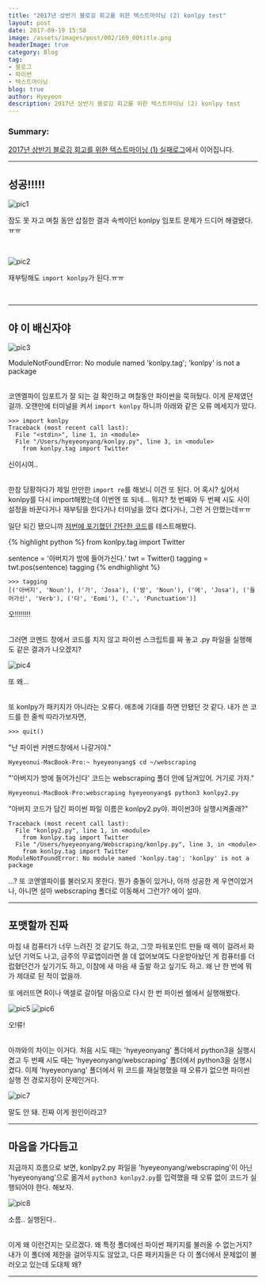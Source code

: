 ```yaml
---
title: "2017년 상반기 블로깅 회고를 위한 텍스트마이닝 (2) konlpy test"
layout: post
date: 2017-09-19 15:58
image: /assets/images/post/002/169_00title.png
headerImage: true
category: Blog
tag:
- 블로그
- 파이썬
- 텍스트마이닝
blog: true
author: Hyeyeon
description: 2017년 상반기 블로깅 회고를 위한 텍스트마이닝 (2) konlpy test
---
```


### Summary:

[2017년 상반기 블로깅 회고를 위한 텍스트마이닝 (1) 실패로그](https://imyeonn.github.io/blog/blog/169/)에서 이어집니다.

---

## 성공!!!!!

![pic1](/assets/images/post/002/173_01.png)

잠도 못 자고 며칠 동안 삽질한 결과 속썩이던 konlpy 임포트 문제가 드디어 해결됐다.ㅠㅠ

<br>

![pic2](/assets/images/post/002/173_02.png)

재부팅해도 `import konlpy`가 된다.ㅠㅠ

<br>

---

## 야 이 배신자야

![pic3](/assets/images/post/002/173_03.png)
<figcaption class="caption">ModuleNotFoundError: No module named 'konlpy.tag'; 'konlpy' is not a package</figcaption>

<br>

코엔엘파이 임포트가 잘 되는 걸 확인하고 며칠동안 파이썬을 묵혀뒀다. 이게 문제였던걸까. 오랜만에 터미널을 켜서 `import konlpy` 하니까 아래와 같은 오류 메세지가 떴다.

```
>>> import konlpy
Traceback (most recent call last):
  File "<stdin>", line 1, in <module>
  File "/Users/hyeyeonyang/konlpy.py", line 3, in <module>
    from konlpy.tag import Twitter
```

<figcaption class="caption">신이시여..</figcaption>

<br>

한참 당황하다가 제일 만만한 `import re`를 해보니 이건 또 된다. 어 혹시? 싶어서 konlpy를 다시 import해봤는데 이번엔 또 되네... 뭐지? 첫 번째와 두 번째 시도 사이 설정을 바꾼다거나 재부팅을 한다거나 터미널을 껐다 켰다거나, 그런 거 안했는데ㅠㅠ

일단 되긴 됐으니까 [저번에 포기했던 간단한 코드](https://imyeonn.github.io/blog/blog/169/)를 테스트해봤다.

{% highlight python %}
from konlpy.tag import Twitter

sentence = '아버지가 방에 들어가신다.'
twt = Twitter()
tagging = twt.pos(sentence)
tagging
{% endhighlight %}

```
>>> tagging
[('아버지', 'Noun'), ('가', 'Josa'), ('방', 'Noun'), ('에', 'Josa'), ('들어가신', 'Verb'), ('다', 'Eomi'), ('.', 'Punctuation')]
```

<figcaption class="caption">오!!!!!!!!</figcaption>

<br>

그러면 코멘드 창에서 코드를 치지 않고 파이썬 스크립트를 짜 놓고 .py 파일을 실행해도 같은 결과가 나오겠지?

![pic4](/assets/images/post/002/173_04.png)
<figcaption class="caption">또 왜...</figcaption>

<br>

또 konlpy가 패키지가 아니라는 오류다. 애초에 기대를 하면 안됐던 것 같다. 내가 쓴 코드를 한 줄씩 따라가보자면,
```
>>> quit()
```
"난 파이썬 커멘드창에서 나갈거야."

```
Hyeyeonui-MacBook-Pro:~ hyeyeonyang$ cd ~/webscraping
```
"'아버지가 방에 들어가신다' 코드는 webscraping 폴더 안에 담겨있어. 거기로 가자."

```
Hyeyeonui-MacBook-Pro:webscraping hyeyeonyang$ python3 konlpy2.py
```
"아버지 코드가 담긴 파이썬 파일 이름은 konlpy2.py야. 파이썬3아 실행시켜줄래?"


```
Traceback (most recent call last):
  File "konlpy2.py", line 1, in <module>
    from konlpy.tag import Twitter
  File "/Users/hyeyeonyang/Webscraping/konlpy.py", line 3, in <module>
    from konlpy.tag import Twitter
ModuleNotFoundError: No module named 'konlpy.tag'; 'konlpy' is not a package
```
...? 또 코엔엘파이를 불러오지 못한다. 뭔가 충돌이 있거나, 아까 성공한 게 우연이었거나, 아니면 설마 webscraping 폴더로 이동해서 그런가? 에이 설마.

---

## 포맷할까 진짜

마침 내 컴퓨터가 너무 느려진 것 같기도 하고, 그깟 파워포인트 만들 때 렉이 걸려서 화났던 기억도 나고, 금주의 무료앱이라면 쓸 데 없어보여도 다운받아놨던 게 컴퓨터를 더럽혔던건가 싶기기도 하고, 이참에 새 마음 새 출발 하고 싶기도 하고. 왜 난 한 번에 뭐가 제대로 된 적이 없을까.

또 에러뜨면 R이나 엑셀로 갈아탈 마음으로 다시 한 번 파이썬 쉘에서 실행해봤다.

![pic5](/assets/images/post/002/173_05.png)
![pic6](/assets/images/post/002/173_06.png)
<figcaption class="caption">오!류!</figcaption>

<br>

아까와의 차이는 이거다. 처음 시도 때는 'hyeyeonyang' 폴더에서 python3을 실행시켰고 두 번째 시도 때는 'hyeyeonyang/webscraping' 폴더에서 python3을 실행시켰다. 이제 'hyeyeonyang' 폴더에서 위 코드를 재실행했을 때 오류가 없으면 파이썬 실행 전 경로지정이 문제인거다.

![pic7](/assets/images/post/002/173_07.png)
<figcaption class="caption">말도 안 돼. 진짜 이게 원인이라고?</figcaption>

---

## 마음을 가다듬고

지금까지 흐름으로 보면, konlpy2.py 파일을 'hyeyeonyang/webscraping'이 아닌 'hyeyeonyang'으로 옮겨서 `python3 konlpy2.py`를 입력했을 때 오류 없이 코드가 실행되어야 한다. 해보자.

![pic8](/assets/images/post/002/173_08.png)
<figcaption class="caption">소름.. 실행된다..</figcaption>

<br>

이게 왜 이런건지는 모르겠다. 왜 특정 폴더에선 파이썬 패키지를 불러올 수 없는거지? 내가 이 폴더에 제한을 걸어두지도 않았고, 다른 패키지들은 다 이 폴더에서 문제없이 불러오고 있는데 도대체 왜?

---

